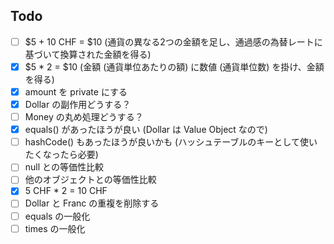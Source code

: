 Todo
------------
- [ ] $5 + 10 CHF = $10 (通貨の異なる2つの金額を足し、通過感の為替レートに基づいて換算された金額を得る)
- [x] $5 * 2 = $10 (金額 (通貨単位あたりの額) に数値 (通貨単位数) を掛け、金額を得る)
- [x] amount を private にする
- [x] Dollar の副作用どうする？
- [ ] Money の丸め処理どうする？
- [x] equals() があったほうが良い (Dollar は Value Object なので)
- [ ] hashCode() もあったほうが良いかも (ハッシュテーブルのキーとして使いたくなったら必要)
- [ ] null との等価性比較
- [ ] 他のオブジェクトとの等価性比較
- [x] 5 CHF * 2 = 10 CHF
- [ ] Dollar と Franc の重複を削除する
- [ ] equals の一般化
- [ ] times の一般化
